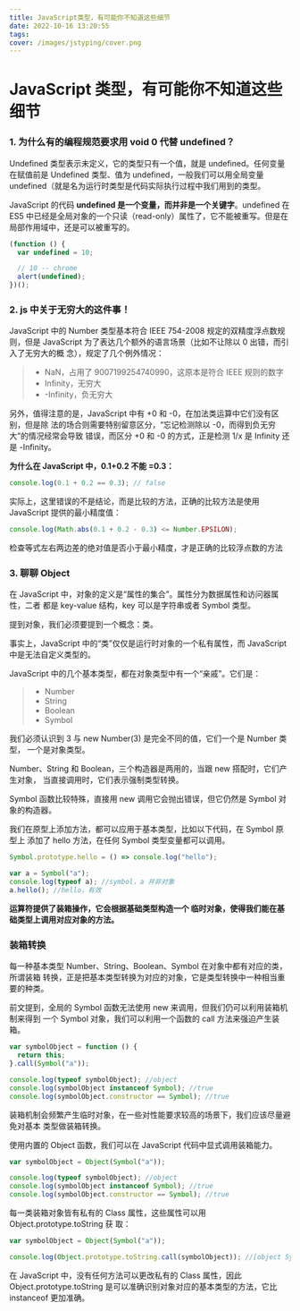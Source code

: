 ```yaml
---
title: JavaScript类型，有可能你不知道这些细节
date: 2022-10-16 13:20:55
tags:
cover: /images/jstyping/cover.png
---
```


# JavaScript 类型，有可能你不知道这些细节

### 1. 为什么有的编程规范要求用 void 0 代替 undefined？

Undefined 类型表示未定义，它的类型只有一个值，就是 undefined。任何变量在赋值前是 Undefined 类型、值为 undefined，一般我们可以用全局变量 undefined（就是名为运行时类型是代码实际执行过程中我们用到的类型。

JavaScript 的代码 **undefined 是一个变量，而并非是一个关键字**。undefined 在 ES5 中已经是全局对象的一个只读（read-only）属性了，它不能被重写。但是在局部作用域中，还是可以被重写的。

```js
(function () {
  var undefined = 10;

  // 10 -- chrome
  alert(undefined);
})();
```

### 2. js 中关于无穷大的这件事！

JavaScript 中的 Number 类型基本符合 IEEE 754-2008 规定的双精度浮点数规则，但是 JavaScript 为了表达几个额外的语言场景（比如不让除以 0 出错，而引入了无穷大的概 念），规定了几个例外情况：

> - NaN，占用了 9007199254740990，这原本是符合 IEEE 规则的数字
> - Infinity，无穷大
> - -Infinity，负无穷大

另外，值得注意的是，JavaScript 中有 +0 和 -0，在加法类运算中它们没有区别，但是除 法的场合则需要特别留意区分，“忘记检测除以 -0，而得到负无穷大”的情况经常会导致 错误，而区分 +0 和 -0 的方式，正是检测 1/x 是 Infinity 还是 -Infinity。

**为什么在 JavaScript 中，0.1+0.2 不能 =0.3：**

```js
console.log(0.1 + 0.2 == 0.3); // false
```

实际上，这里错误的不是结论，而是比较的方法，正确的比较方法是使用 JavaScript 提供的最小精度值：

```js
console.log(Math.abs(0.1 + 0.2 - 0.3) <= Number.EPSILON);
```

检查等式左右两边差的绝对值是否小于最小精度，才是正确的比较浮点数的方法

### 3. 聊聊 Object

在 JavaScript 中，对象的定义是“属性的集合”。属性分为数据属性和访问器属性，二者 都是 key-value 结构，key 可以是字符串或者 Symbol 类型。

提到对象，我们必须要提到一个概念：类。

事实上，JavaScript 中的“类”仅仅是运行时对象的一个私有属性，而 JavaScript 中是无法自定义类型的。

JavaScript 中的几个基本类型，都在对象类型中有一个“亲戚”。它们是：

> - Number
> - String
> - Boolean
> - Symbol

我们必须认识到 3 与 new Number(3) 是完全不同的值，它们一个是 Number 类 型， 一个是对象类型。

Number、String 和 Boolean，三个构造器是两用的，当跟 new 搭配时，它们产生对象， 当直接调用时，它们表示强制类型转换。

Symbol 函数比较特殊，直接用 new 调用它会抛出错误，但它仍然是 Symbol 对象的构造器。

我们在原型上添加方法，都可以应用于基本类型，比如以下代码，在 Symbol 原型上 添加了 hello 方法，在任何 Symbol 类型变量都可以调用。

```js
Symbol.prototype.hello = () => console.log("hello");

var a = Symbol("a");
console.log(typeof a); //symbol，a 并非对象
a.hello(); //hello，有效
```

**运算符提供了装箱操作，它会根据基础类型构造一个 临时对象，使得我们能在基础类型上调用对应对象的方法。**

### 装箱转换

每一种基本类型 Number、String、Boolean、Symbol 在对象中都有对应的类，所谓装箱 转换，正是把基本类型转换为对应的对象，它是类型转换中一种相当重要的种类。

前文提到，全局的 Symbol 函数无法使用 new 来调用，但我们仍可以利用装箱机制来得到 一个 Symbol 对象，我们可以利用一个函数的 call 方法来强迫产生装箱。

```js
var symbolObject = function () {
  return this;
}.call(Symbol("a"));

console.log(typeof symbolObject); //object
console.log(symbolObject instanceof Symbol); //true
console.log(symbolObject.constructor == Symbol); //true
```

装箱机制会频繁产生临时对象，在一些对性能要求较高的场景下，我们应该尽量避免对基本 类型做装箱转换。

使用内置的 Object 函数，我们可以在 JavaScript 代码中显式调用装箱能力。

```js
var symbolObject = Object(Symbol("a"));

console.log(typeof symbolObject); //object
console.log(symbolObject instanceof Symbol); //true
console.log(symbolObject.constructor == Symbol); //true
```

每一类装箱对象皆有私有的 Class 属性，这些属性可以用 Object.prototype.toString 获 取：

```js
var symbolObject = Object(Symbol("a"));

console.log(Object.prototype.toString.call(symbolObject)); //[object Symbol]
```

在 JavaScript 中，没有任何方法可以更改私有的 Class 属性，因此 Object.prototype.toString 是可以准确识别对象对应的基本类型的方法，它比 instanceof 更加准确。
